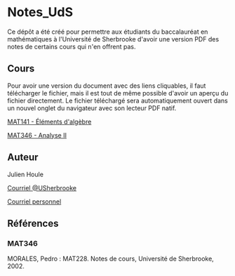 # Notes_UdS

Ce dépôt a été créé pour permettre aux étudiants du baccalauréat en mathématiques à l'Université de Sherbrooke d'avoir une version PDF des notes de certains cours qui n'en offrent pas.

## Cours

Pour avoir une version du document avec des liens cliquables, il faut télécharger le fichier, mais il est tout de même possible d'avoir un aperçu du fichier directement. Le fichier téléchargé sera automatiquement ouvert dans un nouvel onglet du navigateur avec son lecteur PDF natif.

[MAT141 - Éléments d'algèbre](MAT141-elements_d_algebre/MAT141-elements_d_algebre.pdf)

[MAT346 - Analyse II](MAT346-analyse_II/MAT346-analyse_II.pdf)

## Auteur

Julien Houle

[Courriel @USherbrooke](mailto:Julien.Houle@USherbrooke.ca)

[Courriel personnel](mailto:jujube987@hotmail.com)

## Références

### MAT346

MORALES, Pedro : MAT228. Notes de cours, Université de Sherbrooke, 2002.
